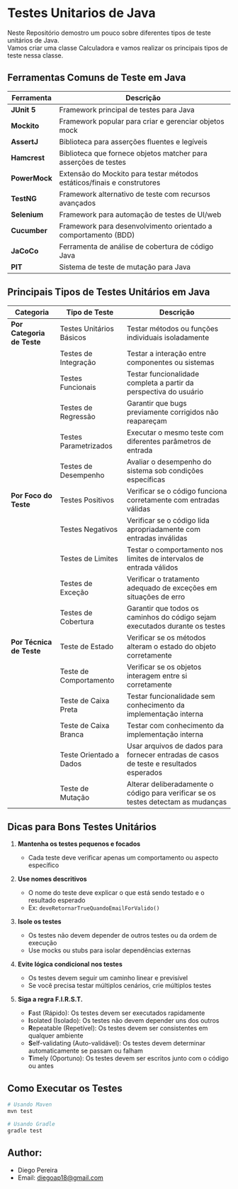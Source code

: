 # Testes Unitarios de Java
Neste Repositório demostro um pouco sobre diferentes tipos de teste unitários de Java.<br>
Vamos criar uma classe Calculadora e vamos realizar os principais tipos de teste nessa classe.


## Ferramentas Comuns de Teste em Java

| Ferramenta | Descrição |
|------------|-----------|
| **JUnit 5** | Framework principal de testes para Java |
| **Mockito** | Framework popular para criar e gerenciar objetos mock |
| **AssertJ** | Biblioteca para asserções fluentes e legíveis |
| **Hamcrest** | Biblioteca que fornece objetos matcher para asserções de testes |
| **PowerMock** | Extensão do Mockito para testar métodos estáticos/finais e construtores |
| **TestNG** | Framework alternativo de teste com recursos avançados |
| **Selenium** | Framework para automação de testes de UI/web |
| **Cucumber** | Framework para desenvolvimento orientado a comportamento (BDD) |
| **JaCoCo** | Ferramenta de análise de cobertura de código Java |
| **PIT** | Sistema de teste de mutação para Java |


## Principais Tipos de Testes Unitários em Java

| Categoria | Tipo de Teste | Descrição |
|-----------|---------------|-----------|
| **Por Categoria de Teste** | Testes Unitários Básicos | Testar métodos ou funções individuais isoladamente |
| | Testes de Integração | Testar a interação entre componentes ou sistemas |
| | Testes Funcionais | Testar funcionalidade completa a partir da perspectiva do usuário |
| | Testes de Regressão | Garantir que bugs previamente corrigidos não reapareçam |
| | Testes Parametrizados | Executar o mesmo teste com diferentes parâmetros de entrada |
| | Testes de Desempenho | Avaliar o desempenho do sistema sob condições específicas |
| **Por Foco do Teste** | Testes Positivos | Verificar se o código funciona corretamente com entradas válidas |
| | Testes Negativos | Verificar se o código lida apropriadamente com entradas inválidas |
| | Testes de Limites | Testar o comportamento nos limites de intervalos de entrada válidos |
| | Testes de Exceção | Verificar o tratamento adequado de exceções em situações de erro |
| | Testes de Cobertura | Garantir que todos os caminhos do código sejam executados durante os testes |
| **Por Técnica de Teste** | Teste de Estado | Verificar se os métodos alteram o estado do objeto corretamente |
| | Teste de Comportamento | Verificar se os objetos interagem entre si corretamente |
| | Teste de Caixa Preta | Testar funcionalidade sem conhecimento da implementação interna |
| | Teste de Caixa Branca | Testar com conhecimento da implementação interna |
| | Teste Orientado a Dados | Usar arquivos de dados para fornecer entradas de casos de teste e resultados esperados |
| | Teste de Mutação | Alterar deliberadamente o código para verificar se os testes detectam as mudanças |


## Dicas para Bons Testes Unitários

1. **Mantenha os testes pequenos e focados**
   - Cada teste deve verificar apenas um comportamento ou aspecto específico

2. **Use nomes descritivos**
   - O nome do teste deve explicar o que está sendo testado e o resultado esperado
   - Ex: `deveRetornarTrueQuandoEmailForValido()`

3. **Isole os testes**
   - Os testes não devem depender de outros testes ou da ordem de execução
   - Use mocks ou stubs para isolar dependências externas

4. **Evite lógica condicional nos testes**
   - Os testes devem seguir um caminho linear e previsível
   - Se você precisa testar múltiplos cenários, crie múltiplos testes

5. **Siga a regra F.I.R.S.T.**
   - **F**ast (Rápido): Os testes devem ser executados rapidamente
   - **I**solated (Isolado): Os testes não devem depender uns dos outros
   - **R**epeatable (Repetível): Os testes devem ser consistentes em qualquer ambiente
   - **S**elf-validating (Auto-validável): Os testes devem determinar automaticamente se passam ou falham
   - **T**imely (Oportuno): Os testes devem ser escritos junto com o código ou antes
  

## Como Executar os Testes

```bash
# Usando Maven
mvn test

# Usando Gradle
gradle test
```

## Author:
  - Diego Pereira
  - Email: diegoap18@gmail.com
    

